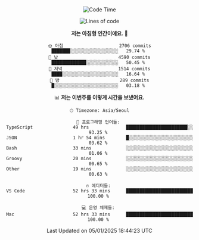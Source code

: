 <div align="center">

<br />

 <!--START_SECTION:waka-->
![Code Time](http://img.shields.io/badge/Code%20Time-3%2C925%20hrs%2040%20mins-blue)

![Lines of code](https://img.shields.io/badge/%EC%A0%80%EB%8A%94%20%EC%97%AC%ED%83%9C%EA%B9%8C%EC%A7%80%20-4.7%20million%20%EC%A4%84%EC%9D%98%20%EC%BD%94%EB%93%9C%EB%A5%BC%20%EC%9E%91%EC%84%B1%ED%96%88%EC%96%B4%EC%9A%94.-blue)

**저는 아침형 인간이에요. 🐤** 

```text
🌞 아침                     2706 commits        ███████░░░░░░░░░░░░░░░░░░   29.74 % 
🌆 낮　                     4590 commits        █████████████░░░░░░░░░░░░   50.45 % 
🌃 저녁                     1514 commits        ████░░░░░░░░░░░░░░░░░░░░░   16.64 % 
🌙 밤　                     289 commits         █░░░░░░░░░░░░░░░░░░░░░░░░   03.18 % 
```


📊 **저는 이번주를 이렇게 시간을 보냈어요.** 

```text
🕑︎ Timezone: Asia/Seoul

💬 프로그래밍 언어들: 
TypeScript               49 hrs              ███████████████████████░░   93.25 % 
JSON                     1 hr 54 mins        █░░░░░░░░░░░░░░░░░░░░░░░░   03.62 % 
Bash                     33 mins             ░░░░░░░░░░░░░░░░░░░░░░░░░   01.06 % 
Groovy                   20 mins             ░░░░░░░░░░░░░░░░░░░░░░░░░   00.65 % 
Other                    19 mins             ░░░░░░░░░░░░░░░░░░░░░░░░░   00.63 % 

🔥 에디터들: 
VS Code                  52 hrs 33 mins      █████████████████████████   100.00 % 

💻 운영 체제들: 
Mac                      52 hrs 33 mins      █████████████████████████   100.00 % 
```


 Last Updated on 05/01/2025 18:44:23 UTC
<!--END_SECTION:waka-->

</div>
